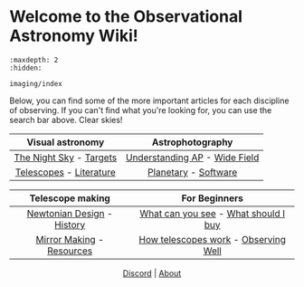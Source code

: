 # Welcome to the Observational Astronomy Wiki!

```{toctree}
:maxdepth: 2
:hidden:

imaging/index
```

Below, you can find some of the more important articles for each discipline of observing. If you can't find what you're looking for, you can use the search bar above. Clear skies!

<center>

|                Visual astronomy                 |                                          Astrophotography                                           |
| :---------------------------------------------: | :-------------------------------------------------------------------------------------------------: |
| [The Night Sky](https://) - [Targets](https://) |                        [Understanding AP](https://) - [Wide Field](https://)                        |
| [Telescopes](https://) - [Literature](https://) | [Planetary](https://wiki.observational.space/imaging/planetary_imaging.html) - [Software](https://) |

|                  Telescope making                  |                        For Beginners                         |
| :------------------------------------------------: | :----------------------------------------------------------: |
| [Newtonian Design](https://) - [History](https://) | [What can you see](https://) - [What should I buy](https://) |
| [Mirror Making](https://) - [Resources](https://)  | [How telescopes work](https://) - [Observing Well](https://) |

[Discord](https://discord.gg/astronomy) | [About](https://)

</center>
